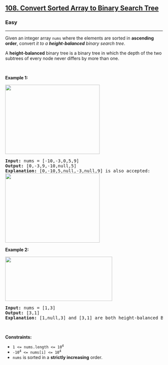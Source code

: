 <h2><a href="https://leetcode.com/problems/convert-sorted-array-to-binary-search-tree/">108. Convert Sorted Array to Binary Search Tree</a></h2><h3>Easy</h3><hr><div><p>Given an integer array <code>nums</code> where the elements are sorted in <strong>ascending order</strong>, convert <em>it to a <strong>height-balanced</strong> binary search tree</em>.</p>

<p>A <strong>height-balanced</strong> binary tree is a binary tree in which the depth of the two subtrees of every node never differs by more than one.</p>

<p>&nbsp;</p>
<p><strong class="example">Example 1:</strong></p>
<img alt="" src="https://assets.leetcode.com/uploads/2021/02/18/btree1.jpg" style="width: 302px; height: 222px;">
<pre style="position: relative;"><strong>Input:</strong> nums = [-10,-3,0,5,9]
<strong>Output:</strong> [0,-3,9,-10,null,5]
<strong>Explanation:</strong> [0,-10,5,null,-3,null,9] is also accepted:
<img alt="" src="https://assets.leetcode.com/uploads/2021/02/18/btree2.jpg" style="width: 302px; height: 222px;">
<div class="open_grepper_editor" title="Edit &amp; Save To Grepper"></div></pre>

<p><strong class="example">Example 2:</strong></p>
<img alt="" src="https://assets.leetcode.com/uploads/2021/02/18/btree.jpg" style="width: 342px; height: 142px;">
<pre style="position: relative;"><strong>Input:</strong> nums = [1,3]
<strong>Output:</strong> [3,1]
<strong>Explanation:</strong> [1,null,3] and [3,1] are both height-balanced BSTs.
<div class="open_grepper_editor" title="Edit &amp; Save To Grepper"></div></pre>

<p>&nbsp;</p>
<p><strong>Constraints:</strong></p>

<ul>
	<li><code>1 &lt;= nums.length &lt;= 10<sup>4</sup></code></li>
	<li><code>-10<sup>4</sup> &lt;= nums[i] &lt;= 10<sup>4</sup></code></li>
	<li><code>nums</code> is sorted in a <strong>strictly increasing</strong> order.</li>
</ul>
</div>